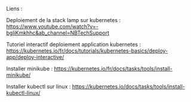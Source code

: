 Liens :  

Deploiement de la stack lamp sur kubernetes : https://www.youtube.com/watch?v=-bgIiKmkhhc&ab_channel=NBTechSupport 

Tutoriel interactif deploiement application kubernetes : https://kubernetes.io/fr/docs/tutorials/kubernetes-basics/deploy-app/deploy-interactive/ 

Installer minikube : https://kubernetes.io/fr/docs/tasks/tools/install-minikube/ 

Installer kubectl sur linux : https://kubernetes.io/docs/tasks/tools/install-kubectl-linux/ 
